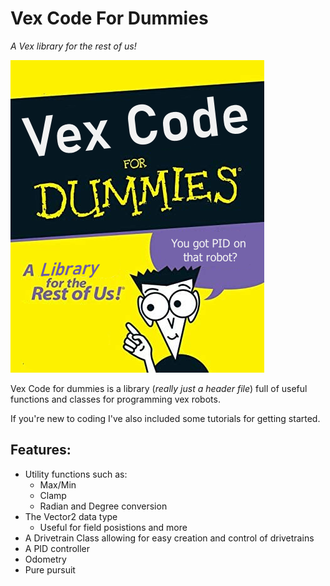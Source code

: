 # Vex Code For Dummies
*A Vex library for the rest of us!*


![When you](dummies.png)

Vex Code for dummies is a library (*really just a header file*) full of useful functions and classes for programming vex robots.

If you're new to coding I've also included some tutorials for getting started.

## Features:

- Utility functions such as:
  - Max/Min
  - Clamp
  - Radian and Degree conversion
- The Vector2 data type
  - Useful for field posistions and more
- A Drivetrain Class allowing for easy creation and control of drivetrains
- A PID controller
- Odometry
- Pure pursuit
